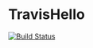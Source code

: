# TravisHello

[![Build Status](https://travis-ci.com/sarafarag/TravisHello.svg?branch=main)](https://travis-ci.com/sarafarag/TravisHello)